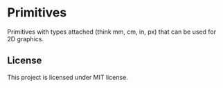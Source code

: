 # Primitives

Primitives with types attached (think mm, cm, in, px) that can be used for 2D graphics.

## License
This project is licensed under MIT license.